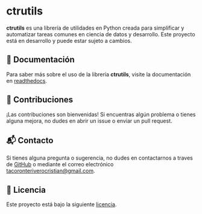 
# ctrutils

**ctrutils** es una librería de utilidades en Python creada para simplificar y automatizar tareas comunes en ciencia de datos y desarrollo. Este proyecto está en desarrollo y puede estar sujeto a cambios.

## 📄 Documentación

Para saber más sobre el uso de la librería **ctrutils**, visite la documentación en [readthedocs](https://ctrutils.readthedocs.io/es/latest/index.html#).

## 🤝 Contribuciones

¡Las contribuciones son bienvenidas! Si encuentras algún problema o tienes alguna mejora, no dudes en abrir un issue o enviar un pull request.

## 📬 Contacto

Si tienes alguna pregunta o sugerencia, no dudes en contactarnos a traves de [GitHub](https://github.com/ctrutils/ctrutils/issues) o mediante el correo electrónico [tacoronteriverocristian@gmail.com](mailto:tacoronteriverocristian@gmail.com).

## 📜 Licencia

Este proyecto está bajo la siguiente [licencia](https://github.com/TacoronteRiveroCristian/ctrutils/blob/main/LICENSE).